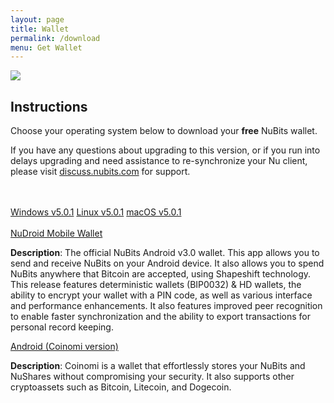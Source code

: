 ```yaml
---
layout: page
title: Wallet
permalink: /download
menu: Get Wallet
---
```

<div class="download-wallet">
  <div class="logo">
    <img src="{{ site.url }}{{ site.baseurl }}/assets/img/global/logo-nu.png">
  </div>
  <div class="details">
    <h2>Instructions</h2>
    <p>Choose your operating system below to download your <b>free</b> NuBits wallet.
    <p>If you have any questions about upgrading to this version, or if you run into delays upgrading and need assistance to re-synchronize your Nu client, please visit <a href="https://discuss.nubits.com">discuss.nubits.com</a> for support.</p>
    <br><br>
    <div class="download-options">
      <a href="https://www.nubits.com/assets/wallets/nu-5.0.1-win-gitian.zip" class="windows"><span>Windows v5.0.1</span></a>
      <a href="https://www.nubits.com/assets/wallets/nu-5.0.1-linux-gitian.zip" class="linux"><span>Linux v5.0.1</span></a>
      <a href="https://www.nubits.com/assets/wallets/Nu-5.0.1.dmg" class="mac"><span>macOS v5.0.1</span></a><br><br>
       <a href="https://play.google.com/store/apps/details?id=com.matthewmitchell.nubits_android_wallet&hl=en" class="btn-large btn btn-info">NuDroid Mobile Wallet</a>
       <p><b>Description</b>: The official NuBits Android v3.0 wallet. This app allows you to send and receive NuBits on your Android device. It also allows you to spend NuBits anywhere that Bitcoin are accepted, using Shapeshift technology. This release features deterministic wallets (BIP0032) & HD wallets, the ability to encrypt your wallet with a PIN code, as well as various interface and performance enhancements. It also features improved peer recognition to enable faster synchronization and the ability to export transactions for personal record keeping. </p>
       <a href="https://play.google.com/store/apps/details?id=com.coinomi.wallet" class="btn-large btn btn-info">Android (Coinomi version)</a>
       <p><b>Description</b>: Coinomi is a wallet that effortlessly stores your NuBits and NuShares without compromising your security. It also supports other cryptoassets such as Bitcoin, Litecoin, and Dogecoin.</p>
    </div>
  </div>
</div>

<br>

